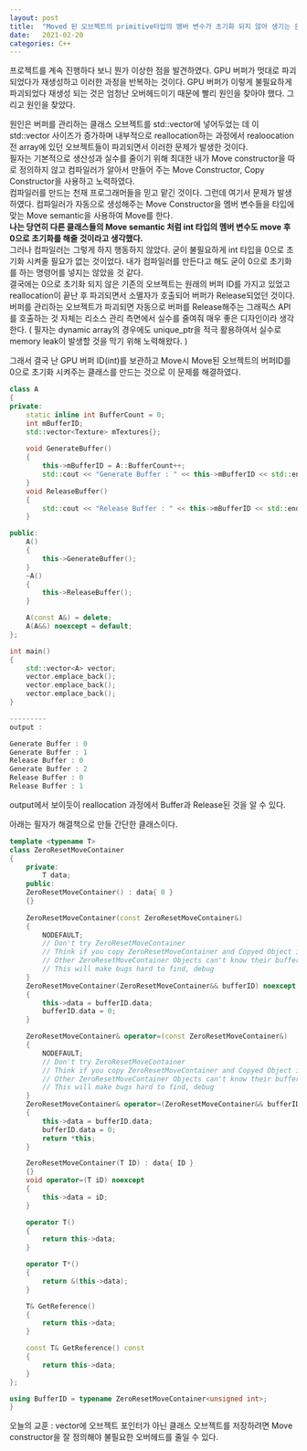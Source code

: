 ```yaml
---
layout: post
title:  "Moved 된 오브젝트의 primitive타입의 멤버 변수가 초기화 되지 않아 생기는 문제"
date:   2021-02-20
categories: C++
---
```


프로젝트를 계속 진행하다 보니 뭔가 이상한 점을 발견하였다. GPU 버퍼가 멋대로 파괴되었다가 재생성하고 이러한 과정을 반복하는 것이다. GPU 버퍼가 이렇게 불필요하게 파괴되었다 재생성 되는 것은 엄청난 오버헤드이기 때문에 빨리 원인을 찾아야 했다. 그리고 원인을 찾았다.    

원인은 버퍼를 관리하는 클래스 오브젝트를 std::vector에 넣어두었는 데 이 std::vector 사이즈가 증가하며 내부적으로 reallocation하는 과정에서 realoocation 전 array에 있던 오브젝트들이 파괴되면서 이러한 문제가 발생한 것이다.     
필자는 기본적으로 생산성과 실수를 줄이기 위해 최대한 내가 Move constructor을 따로 정의하지 않고 컴파일러가 알아서 만들어 주는 Move Constructor, Copy Constructor을 사용하고 노력하였다.   
컴파일러를 만드는 천재 프로그래머들을 믿고 맡긴 것이다. 그런데 여기서 문제가 발생하였다. 컴파일러가 자동으로 생성해주는 Move Constructor을 멤버 변수들을 타입에 맞는 Move semantic을 사용하여 Move를 한다.     
**나는 당연히 다른 클래스들의 Move semantic 처럼 int 타입의 멤버 변수도 move 후 0으로 초기화를 해줄 것이라고 생각했다.**     
그러나 컴파일러는 그렇게 하지 행동하지 않았다. 굳이 불필요하게 int 타입을 0으로 초기화 시켜줄 필요가 없는 것이었다. 내가 컴파일러를 만든다고 해도 굳이 0으로 초기화를 하는 명령어를 넣지는 않았을 것 같다.    
결국에는 0으로 초기화 되지 않은 기존의 오브젝트는 원래의 버퍼 ID를 가지고 있었고 reallocation이 끝난 후 파괴되면서 소멸자가 호출되어 버퍼가 Release되었던 것이다.    
버퍼를 관리하는 오브젝트가 파괴되면 자동으로 버퍼를 Release해주는 그래픽스 API를 호출하는 것 자체는 리소스 관리 측면에서 실수를 줄여줘 매우 좋은 디자인이라 생각한다. ( 필자는 dynamic array의 경우에도 unique_ptr을 적극 활용하여서 실수로 memory leak이 발생할 것을 막기 위해 노력해왔다. )  

그래서 결국 난 GPU 버퍼 ID(int)를 보관하고 Move시 Move된 오브젝트의 버퍼ID를 0으로 초기화 시켜주는 클래스를 만드는 것으로 이 문제를 해결하였다.     


```c++
class A
{
private:
	static inline int BufferCount = 0;
	int mBufferID;
    std::vector<Texture> mTextures{};
	
	void GenerateBuffer()
	{
		this->mBufferID = A::BufferCount++;
		std::cout << "Generate Buffer : " << this->mBufferID << std::endl;
	}
	void ReleaseBuffer()
	{
		std::cout << "Release Buffer : " << this->mBufferID << std::endl;
	}

public:
	A()
	{
		this->GenerateBuffer();
	}
	~A()
	{
		this->ReleaseBuffer();
	}

	A(const A&) = delete;
	A(A&&) noexcept = default;
};

int main()
{
	std::vector<A> vector;
	vector.emplace_back();
	vector.emplace_back();
	vector.emplace_back();
}

---------   
output :

Generate Buffer : 0
Generate Buffer : 1
Release Buffer : 0
Generate Buffer : 2
Release Buffer : 0
Release Buffer : 1

```    
output에서 보이듯이 reallocation 과정에서 Buffer과 Release된 것을 알 수 있다.     

아래는 필자가 해결책으로 만들 간단한 클래스이다.    

```c++
template <typename T>
class ZeroResetMoveContainer
{
	private:
		T data;
	public:
	ZeroResetMoveContainer() : data{ 0 }
	{}
			
	ZeroResetMoveContainer(const ZeroResetMoveContainer&)
	{
		NODEFAULT; 
		// Don't try ZeroResetMoveContainer
		// Think if you copy ZeroResetMoveContainer and Copyed Object is destroyed
		// Other ZeroResetMoveContainer Objects can't know their bufferId is invalidated.
		// This will make bugs hard to find, debug
	}
	ZeroResetMoveContainer(ZeroResetMoveContainer&& bufferID) noexcept
	{
		this->data = bufferID.data;
		bufferID.data = 0;
	}

	ZeroResetMoveContainer& operator=(const ZeroResetMoveContainer&)
	{
		NODEFAULT;
		// Don't try ZeroResetMoveContainer
		// Think if you copy ZeroResetMoveContainer and Copyed Object is destroyed
		// Other ZeroResetMoveContainer Objects can't know their bufferId is invalidated.
		// This will make bugs hard to find, debug
	}
	ZeroResetMoveContainer& operator=(ZeroResetMoveContainer&& bufferID) noexcept
	{
		this->data = bufferID.data;
		bufferID.data = 0;
		return *this;
	}

	ZeroResetMoveContainer(T ID) : data{ ID }
	{}
	void operator=(T iD) noexcept
	{
		this->data = iD;
	}

	operator T()
	{
		return this->data;
	}

	operator T*()
	{
		return &(this->data);
	}

	T& GetReference()
	{
		return this->data;
	}

	const T& GetReference() const
	{
		return this->data;
	}
};

using BufferID = typename ZeroResetMoveContainer<unsigned int>;
}
```


오늘의 교훈 : vector에 오브젝트 포인터가 아닌 클래스 오브젝트를 저장하려면 Move constructor을 잘 정의해야 불필요한 오버헤드를 줄일 수 있다.    
